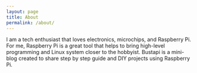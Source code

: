 ```yaml
---
layout: page
title: About
permalink: /about/
---
```


I am a tech enthusiast that loves electronics, microchips, and Raspberry Pi. For me, Raspberry Pi is a great tool that helps to bring high-level programming and Linux system closer to the hobbyist. Bustapi is a mini-blog created to share step by step guide and DIY projects using Raspberry Pi.
